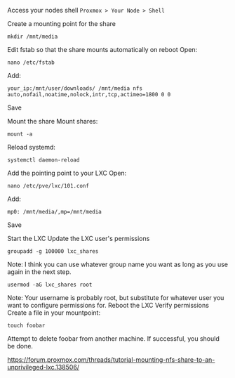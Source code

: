 Access your nodes shell
``Proxmox > Your Node > Shell``
    
Create a mounting point for the share

```
mkdir /mnt/media
```

Edit fstab so that the share mounts automatically on reboot
Open: 
        
```
nano /etc/fstab
```
Add: 
```
your_ip:/mnt/user/downloads/ /mnt/media nfs auto,nofail,noatime,nolock,intr,tcp,actimeo=1800 0 0
```
        
Save
    
Mount the share
Mount shares: 
        
```
mount -a
```
Reload systemd: 
```
systemctl daemon-reload
```
        
Add the pointing point to your LXC
Open:
```
nano /etc/pve/lxc/101.conf
```

Add: 

```
mp0: /mnt/media/,mp=/mnt/media
```

Save
    
Start the LXC
Update the LXC user's permissions

``groupadd -g 100000 lxc_shares``

Note: I think you can use whatever group name you want as long as you use again in the next step.

``usermod -aG lxc_shares root``

Note: Your username is probably root, but substitute for whatever user you want to configure permissions for.
Reboot the LXC
Verify permissions
Create a file in your mountpoint:

 ``touch foobar``

Attempt to delete foobar from another machine.
If successful, you should be done.

https://forum.proxmox.com/threads/tutorial-mounting-nfs-share-to-an-unprivileged-lxc.138506/
